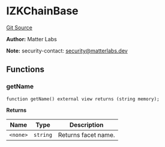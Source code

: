 # IZKChainBase
[Git Source](https://github.com/matter-labs/zksync-contracts/blob/c6e73735b89a4b474234f6471e326125c9069f15/contracts/l1-contracts/state-transition/chain-interfaces/IZKChainBase.sol)

**Author:**
Matter Labs

**Note:**
security-contact: security@matterlabs.dev


## Functions
### getName


```solidity
function getName() external view returns (string memory);
```
**Returns**

|Name|Type|Description|
|----|----|-----------|
|`<none>`|`string`|Returns facet name.|


